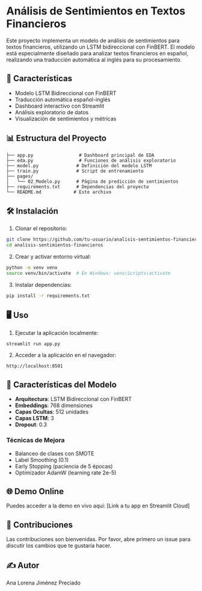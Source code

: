 # Análisis de Sentimientos en Textos Financieros

Este proyecto implementa un modelo de análisis de sentimientos para textos financieros, utilizando un LSTM bidireccional con FinBERT. El modelo está especialmente diseñado para analizar textos financieros en español, realizando una traducción automática al inglés para su procesamiento.

## 🚀 Características

- Modelo LSTM Bidireccional con FinBERT
- Traducción automática español-inglés
- Dashboard interactivo con Streamlit
- Análisis exploratorio de datos
- Visualización de sentimientos y métricas

## 📊 Estructura del Proyecto

```
├── app.py                 # Dashboard principal de EDA
├── eda.py                 # Funciones de análisis exploratorio
├── model.py              # Definición del modelo LSTM
├── train.py              # Script de entrenamiento
├── pages/
│   └── 02_Modelo.py      # Página de predicción de sentimientos
├── requirements.txt      # Dependencias del proyecto
└── README.md            # Este archivo
```

## 🛠️ Instalación

1. Clonar el repositorio:
```bash
git clone https://github.com/tu-usuario/analisis-sentimientos-financieros.git
cd analisis-sentimientos-financieros
```

2. Crear y activar entorno virtual:
```bash
python -m venv venv
source venv/bin/activate  # En Windows: venv\Scripts\activate
```

3. Instalar dependencias:
```bash
pip install -r requirements.txt
```

## 🖥️ Uso

1. Ejecutar la aplicación localmente:
```bash
streamlit run app.py
```

2. Acceder a la aplicación en el navegador:
```
http://localhost:8501
```

## 📝 Características del Modelo

- **Arquitectura**: LSTM Bidireccional con FinBERT
- **Embeddings**: 768 dimensiones
- **Capas Ocultas**: 512 unidades
- **Capas LSTM**: 3
- **Dropout**: 0.3

### Técnicas de Mejora
- Balanceo de clases con SMOTE
- Label Smoothing (0.1)
- Early Stopping (paciencia de 5 épocas)
- Optimizador AdamW (learning rate 2e-5)

## 🌐 Demo Online

Puedes acceder a la demo en vivo aquí: [Link a tu app en Streamlit Cloud]

## 🤝 Contribuciones

Las contribuciones son bienvenidas. Por favor, abre primero un issue para discutir los cambios que te gustaría hacer.

## ✍️ Autor

Ana Lorena Jiménez Preciado
